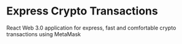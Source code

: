 # Express Crypto Transactions

React Web 3.0 application for express, fast and comfortable crypto transactions using MetaMask